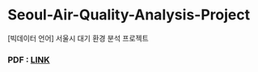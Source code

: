 # Seoul-Air-Quality-Analysis-Project
[빅데이터 언어] 서울시 대기 환경 분석 프로젝트


### PDF : [LINK](https://github.com/dsjoh/Seoul-Air-Quality-Analysis-Project/blob/main/%5B%EC%98%A4%EC%8A%B9%EC%A4%80%5D%EC%84%9C%EC%9A%B8%EC%8B%9C%20%EB%8C%80%EA%B8%B0%ED%99%98%EA%B2%BD%20%EB%B6%84%EC%84%9D%20%ED%94%84%EB%A1%9C%EC%A0%9D%ED%8A%B8.pdf)
